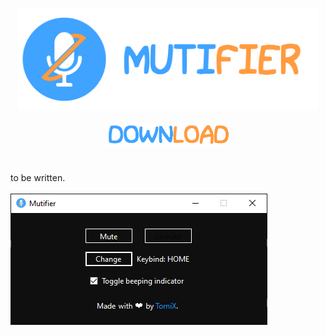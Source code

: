 <p align="center">
<img src="https://github.com/TorniX0/Mutifier/raw/main/header.png" width="480" height="163.84">
</br>
</br>
<a href="https://github.com/TorniX0/Mutifier/releases/latest" target="_blank">
<img src="https://github.com/TorniX0/Mutifier/raw/main/download.png" width="197.5" height="36.66666666666667">
</a>
</p>

#
to be written.
</br>
</br>
<img src="https://github.com/TorniX0/Mutifier/raw/main/showcase.png" width="411" height="210">
